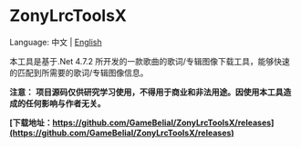 # ZonyLrcToolsX
Language: 中文 | [English](README_en.md)

本工具是基于.Net 4.7.2 所开发的一款歌曲的歌词/专辑图像下载工具，能够快速的匹配到所需要的歌词/专辑图像信息。

**注意：**
**项目源码仅供研究学习使用，不得用于商业和非法用途。因使用本工具造成的任何影响与作者无关。**  
  

**[下载地址：https://github.com/GameBelial/ZonyLrcToolsX/releases](https://github.com/GameBelial/ZonyLrcToolsX/releases)**
